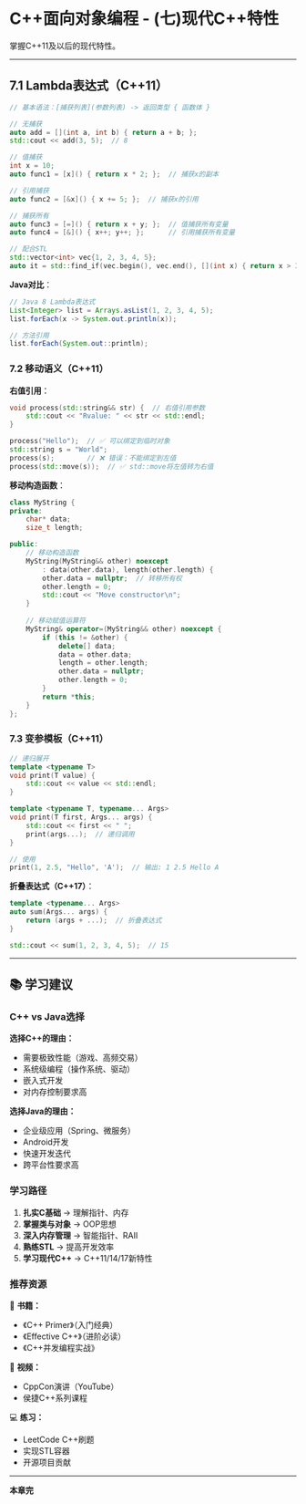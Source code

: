 # C++面向对象编程 - (七)现代C++特性

掌握C++11及以后的现代特性。

---

## 7.1 Lambda表达式（C++11）

```cpp
// 基本语法：[捕获列表](参数列表) -> 返回类型 { 函数体 }

// 无捕获
auto add = [](int a, int b) { return a + b; };
std::cout << add(3, 5);  // 8

// 值捕获
int x = 10;
auto func1 = [x]() { return x * 2; };  // 捕获x的副本

// 引用捕获
auto func2 = [&x]() { x += 5; };  // 捕获x的引用

// 捕获所有
auto func3 = [=]() { return x + y; };  // 值捕获所有变量
auto func4 = [&]() { x++; y++; };      // 引用捕获所有变量

// 配合STL
std::vector<int> vec{1, 2, 3, 4, 5};
auto it = std::find_if(vec.begin(), vec.end(), [](int x) { return x > 3; });
```

**Java对比**：
```java
// Java 8 Lambda表达式
List<Integer> list = Arrays.asList(1, 2, 3, 4, 5);
list.forEach(x -> System.out.println(x));

// 方法引用
list.forEach(System.out::println);
```

### 7.2 移动语义（C++11）

**右值引用**：

```cpp
void process(std::string&& str) {  // 右值引用参数
    std::cout << "Rvalue: " << str << std::endl;
}

process("Hello");  // ✅ 可以绑定到临时对象
std::string s = "World";
process(s);        // ❌ 错误：不能绑定到左值
process(std::move(s));  // ✅ std::move将左值转为右值
```

**移动构造函数**：

```cpp
class MyString {
private:
    char* data;
    size_t length;

public:
    // 移动构造函数
    MyString(MyString&& other) noexcept 
        : data(other.data), length(other.length) {
        other.data = nullptr;  // 转移所有权
        other.length = 0;
        std::cout << "Move constructor\n";
    }
    
    // 移动赋值运算符
    MyString& operator=(MyString&& other) noexcept {
        if (this != &other) {
            delete[] data;
            data = other.data;
            length = other.length;
            other.data = nullptr;
            other.length = 0;
        }
        return *this;
    }
};
```

### 7.3 变参模板（C++11）

```cpp
// 递归展开
template <typename T>
void print(T value) {
    std::cout << value << std::endl;
}

template <typename T, typename... Args>
void print(T first, Args... args) {
    std::cout << first << " ";
    print(args...);  // 递归调用
}

// 使用
print(1, 2.5, "Hello", 'A');  // 输出: 1 2.5 Hello A
```

**折叠表达式（C++17）**：

```cpp
template <typename... Args>
auto sum(Args... args) {
    return (args + ...);  // 折叠表达式
}

std::cout << sum(1, 2, 3, 4, 5);  // 15
```

---

## 📚 学习建议

### C++ vs Java选择

**选择C++的理由：**
- 需要极致性能（游戏、高频交易）
- 系统级编程（操作系统、驱动）
- 嵌入式开发
- 对内存控制要求高

**选择Java的理由：**
- 企业级应用（Spring、微服务）
- Android开发
- 快速开发迭代
- 跨平台性要求高

### 学习路径

1. **扎实C基础** → 理解指针、内存
2. **掌握类与对象** → OOP思想
3. **深入内存管理** → 智能指针、RAII
4. **熟练STL** → 提高开发效率
5. **学习现代C++** → C++11/14/17新特性

### 推荐资源

📖 **书籍：**
- 《C++ Primer》（入门经典）
- 《Effective C++》（进阶必读）
- 《C++并发编程实战》

🎥 **视频：**
- CppCon演讲（YouTube）
- 侯捷C++系列课程

💻 **练习：**
- LeetCode C++刷题
- 实现STL容器
- 开源项目贡献

---

**本章完**
